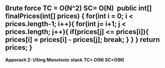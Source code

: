 **Brute force
TC = O(N^2)
SC= O(N)**
​
public int[] finalPrices(int[] prices) {
for(int i = 0; i < prices.length-1; i++){
for(int j= i+1; j < prices.length; j++){
if(prices[j] <= prices[i]){
prices[i] = prices[i] - prices[j];
break;
}
}
}
return prices;
}
----------------------------------------------------------------
**Apporach 2: USing Monotonic stack**
**TC= O(N)
SC=O(N)**
​
​